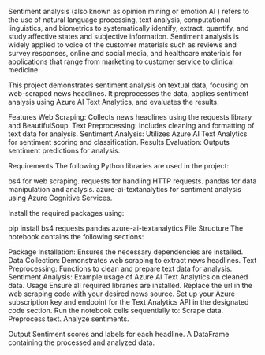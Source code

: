 Sentiment analysis
(also known as opinion mining or
emotion AI ) refers to the use of natural language
processing, text analysis, computational linguistics, and
biometrics to systematically identify, extract, quantify, and
study affective states and subjective information.
Sentiment analysis is widely applied to voice of the
customer materials such as reviews and survey responses,
online and social media, and healthcare materials for
applications that range from marketing to customer service
to clinical medicine.


This project demonstrates sentiment analysis on textual data, focusing on web-scraped news headlines. It preprocesses the data, applies sentiment analysis using Azure AI Text Analytics, and evaluates the results.

Features
Web Scraping: Collects news headlines using the requests library and BeautifulSoup.
Text Preprocessing: Includes cleaning and formatting of text data for analysis.
Sentiment Analysis: Utilizes Azure AI Text Analytics for sentiment scoring and classification.
Results Evaluation: Outputs sentiment predictions for analysis.

Requirements
The following Python libraries are used in the project:

bs4 for web scraping.
requests for handling HTTP requests.
pandas for data manipulation and analysis.
azure-ai-textanalytics for sentiment analysis using Azure Cognitive Services.

Install the required packages using:


pip install bs4 requests pandas azure-ai-textanalytics
File Structure
The notebook contains the following sections:

Package Installation: Ensures the necessary dependencies are installed.
Data Collection: Demonstrates web scraping to extract news headlines.
Text Preprocessing: Functions to clean and prepare text data for analysis.
Sentiment Analysis: Example usage of Azure AI Text Analytics on cleaned data.
Usage
Ensure all required libraries are installed.
Replace the url in the web scraping code with your desired news source.
Set up your Azure subscription key and endpoint for the Text Analytics API in the designated code section.
Run the notebook cells sequentially to:
Scrape data.
Preprocess text.
Analyze sentiments.

Output
Sentiment scores and labels for each headline.
A DataFrame containing the processed and analyzed data.
